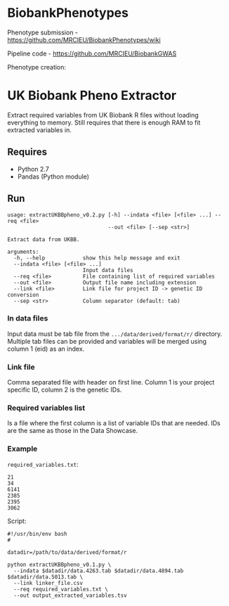 # BiobankPhenotypes

Phenotype submission - https://github.com/MRCIEU/BiobankPhenotypes/wiki

Pipeline code -  https://github.com/MRCIEU/BiobankGWAS

Phenotype creation:

UK Biobank Pheno Extractor
===================

Extract required variables from UK Biobank R files without loading everything to memory. Still requires that there is enough RAM to fit extracted variables in.

## Requires
- Python 2.7
- Pandas (Python module)

## Run

```
usage: extractUKBBpheno_v0.2.py [-h] --indata <file> [<file> ...] --req <file>
                                --out <file> [--sep <str>]

Extract data from UKBB.

arguments:
  -h, --help            show this help message and exit
  --indata <file> [<file> ...]
                        Input data files
  --req <file>          File containing list of required variables
  --out <file>          Output file name including extension
  --link <file>         Link file for project ID -> genetic ID conversion
  --sep <str>           Column separator (default: tab)
```

### In data files
Input data must be tab file from the `.../data/derived/format/r/` directory. Multiple tab files can be provided and variables will be merged using column 1 (eid) as an index.

### Link file
Comma separated file with header on first line. Column 1 is your project specific ID, column 2 is the genetic IDs.

### Required variables list
Is a file where the first column is a list of variable IDs that are needed. IDs are the same as those in the Data Showcase.

### Example
`required_variables.txt`:

```
21
34
6141
2385
2395
3062
```

Script:

```
#!/usr/bin/env bash
#

datadir=/path/to/data/derived/format/r

python extractUKBBpheno_v0.1.py \
  --indata $datadir/data.4263.tab $datadir/data.4894.tab $datadir/data.5013.tab \
  --link linker_file.csv
  --req required_variables.txt \
  --out output_extracted_variables.tsv
```
